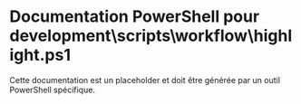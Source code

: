 # Documentation PowerShell pour development\scripts\workflow\highlight.ps1

Cette documentation est un placeholder et doit être générée par un outil PowerShell spécifique.
